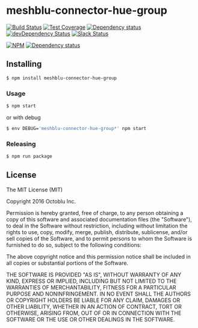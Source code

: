 # meshblu-connector-hue-group

[![Build Status](https://travis-ci.org/octoblu/meshblu-connector-hue-group.svg?branch=master)](https://travis-ci.org/octoblu/meshblu-connector-hue-group)
[![Test Coverage](https://codecov.io/gh/octoblu/meshblu-connector-hue-group/branch/master/graph/badge.svg)](https://codecov.io/gh/octoblu/meshblu-connector-hue-group)
[![Dependency status](http://img.shields.io/david/octoblu/meshblu-connector-hue-group.svg?style=flat)](https://david-dm.org/octoblu/meshblu-connector-hue-group)
[![devDependency Status](http://img.shields.io/david/dev/octoblu/meshblu-connector-hue-group.svg?style=flat)](https://david-dm.org/octoblu/meshblu-connector-hue-group#info=devDependencies)
[![Slack Status](http://community-slack.octoblu.com/badge.svg)](http://community-slack.octoblu.com)

[![NPM](https://nodei.co/npm/meshblu-connector-hue-group.svg?style=flat)](https://npmjs.org/package/meshblu-connector-hue-group)
[![Dependency status](http://img.shields.io/david/octoblu/meshblu-connector-hue-group.svg?style=flat)](https://david-dm.org/octoblu/meshblu-connector-hue-group)


## Installing

```bash
$ npm install meshblu-connector-hue-group
```

### Usage

```bash
$ npm start
```

or with debug

```bash
$ env DEBUG='meshblu-connector-hue-group*' npm start
```

### Releasing

```bash
$ npm run package
```

## License

The MIT License (MIT)

Copyright 2016 Octoblu Inc.

Permission is hereby granted, free of charge, to any person obtaining a copy
of this software and associated documentation files (the "Software"), to deal
in the Software without restriction, including without limitation the rights
to use, copy, modify, merge, publish, distribute, sublicense, and/or sell
copies of the Software, and to permit persons to whom the Software is
furnished to do so, subject to the following conditions:

The above copyright notice and this permission notice shall be included in
all copies or substantial portions of the Software.

THE SOFTWARE IS PROVIDED "AS IS", WITHOUT WARRANTY OF ANY KIND, EXPRESS OR
IMPLIED, INCLUDING BUT NOT LIMITED TO THE WARRANTIES OF MERCHANTABILITY,
FITNESS FOR A PARTICULAR PURPOSE AND NONINFRINGEMENT. IN NO EVENT SHALL THE
AUTHORS OR COPYRIGHT HOLDERS BE LIABLE FOR ANY CLAIM, DAMAGES OR OTHER
LIABILITY, WHETHER IN AN ACTION OF CONTRACT, TORT OR OTHERWISE, ARISING FROM,
OUT OF OR IN CONNECTION WITH THE SOFTWARE OR THE USE OR OTHER DEALINGS IN
THE SOFTWARE.
